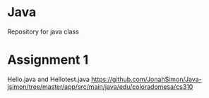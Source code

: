 # Java
Repository for java class

# Assignment 1
Hello.java and Hellotest.java
https://github.com/JonahSimon/Java-jsimon/tree/master/app/src/main/java/edu/coloradomesa/cs310

